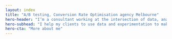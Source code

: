 ```yaml
---
layout: index
title: "A/B testing, Conversion Rate Optimisation agency Melbourne"
hero-header: "I’m a consultant working at the intersection of data, analytics, research and user experience."
hero-subhead: "I help my clients to use data and experimentation to make better decisions."
hero-cta: "More about me"
---
```


